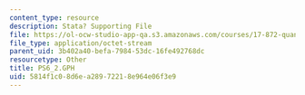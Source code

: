 ```yaml
---
content_type: resource
description: Stata? Supporting File
file: https://ol-ocw-studio-app-qa.s3.amazonaws.com/courses/17-872-quantitative-research-in-political-science-and-public-policy-spring-2004/5814f1c08d6ea28972218e964e06f3e9_PS6_2.GPH
file_type: application/octet-stream
parent_uid: 3b402a40-befa-7984-53dc-16fe492768dc
resourcetype: Other
title: PS6_2.GPH
uid: 5814f1c0-8d6e-a289-7221-8e964e06f3e9
---
```

